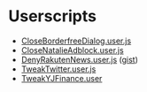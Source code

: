 # Userscripts

- [CloseBorderfreeDialog.user.js](https://github.com/ngs/userscripts/raw/master/CloseBorderfreeDialog.user.js)
- [CloseNatalieAdblock.user.js](https://github.com/ngs/userscripts/raw/master/CloseNatalieAdblock.user.js)
- [DenyRakutenNews.user.js](https://gist.github.com/ktakayama/96377/raw/51be34870a850d1a80234253499ee6fd3c4ca7ef/DenyRakutenNews.user.js) ([gist](https://gist.github.com/ktakayama/96377))
- [TweakTwitter.user.js](https://github.com/ngs/userscripts/raw/master/TweakTwitter.user.js)
- [TweakYJFinance.user](https://github.com/ngs/userscripts/raw/master/TweakYJFinance.user.js)
